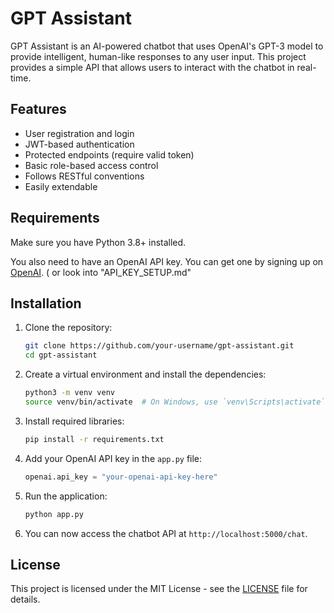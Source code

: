 # GPT Assistant

GPT Assistant is an AI-powered chatbot that uses OpenAI's GPT-3 model to provide intelligent, human-like responses to any user input. This project provides a simple API that allows users to interact with the chatbot in real-time.

## Features

- User registration and login
- JWT-based authentication
- Protected endpoints (require valid token)
- Basic role-based access control
- Follows RESTful conventions
- Easily extendable

## Requirements

Make sure you have Python 3.8+ installed.

You also need to have an OpenAI API key. You can get one by signing up on [OpenAI](https://beta.openai.com/signup/). ( or look into "API_KEY_SETUP.md"

## Installation

1. Clone the repository:

    ```bash
    git clone https://github.com/your-username/gpt-assistant.git
    cd gpt-assistant
    ```

2. Create a virtual environment and install the dependencies:

    ```bash
    python3 -m venv venv
    source venv/bin/activate  # On Windows, use `venv\Scripts\activate`
    ```

3. Install required libraries:

    ```bash
    pip install -r requirements.txt
    ```

4. Add your OpenAI API key in the `app.py` file:

    ```python
    openai.api_key = "your-openai-api-key-here"
    ```

5. Run the application:

    ```bash
    python app.py
    ```

6. You can now access the chatbot API at `http://localhost:5000/chat`.

## License

This project is licensed under the MIT License - see the [LICENSE](LICENSE) file for details.
